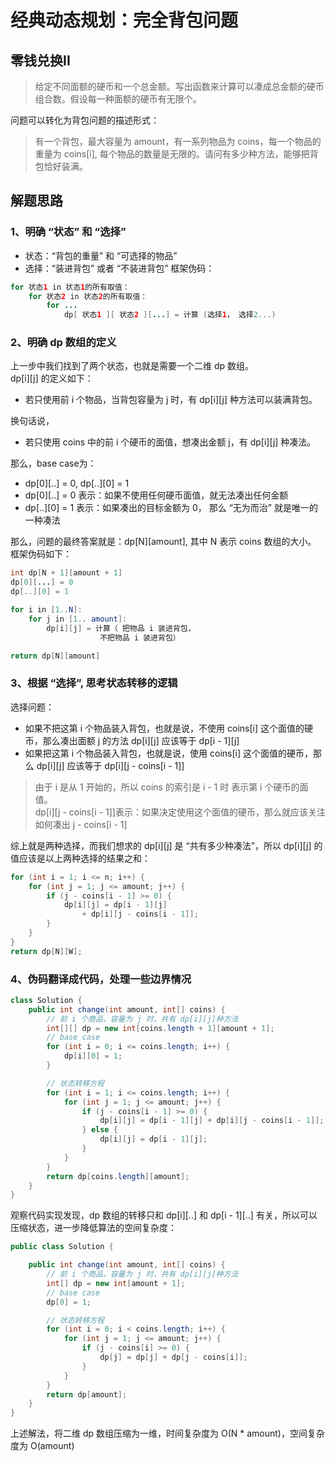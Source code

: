 # 经典动态规划：完全背包问题

## 零钱兑换II
>给定不同面额的硬币和一个总金额。写出函数来计算可以凑成总金额的硬币组合数。假设每一种面额的硬币有无限个。 

问题可以转化为背包问题的描述形式：
> 有一个背包，最大容量为 amount，有一系列物品为 coins，每一个物品的重量为 coins[i], 每个物品的数量是无限的。请问有多少种方法，能够把背包恰好装满。

## 解题思路
### 1、明确 “状态” 和 “选择”
- 状态：“背包的重量” 和 “可选择的物品”
- 选择：“装进背包” 或者 “不装进背包”
框架伪码：
```java
for 状态1 in 状态1的所有取值：
    for 状态2 in 状态2的所有取值：
        for ...
            dp[ 状态1 ][ 状态2 ][...] = 计算 (选择1， 选择2...)
```
### 2、明确 dp 数组的定义
上一步中我们找到了两个状态，也就是需要一个二维 dp 数组。   
dp[i][j] 的定义如下：
- 若只使用前 i 个物品，当背包容量为 j 时，有 dp[i][j] 种方法可以装满背包。   

换句话说，
- 若只使用 coins 中的前 i 个硬币的面值，想凑出金额 j，有 dp[i][j] 种凑法。

那么，base case为：
- dp[0][..] = 0, dp[..][0] = 1 
- dp[0][..] = 0 表示：如果不使用任何硬币面值，就无法凑出任何金额
- dp[..][0] = 1 表示：如果凑出的目标金额为 0， 那么 “无为而治” 就是唯一的一种凑法

那么，问题的最终答案就是：dp[N][amount], 其中 N 表示 coins 数组的大小。   
框架伪码如下：
```java
int dp[N + 1][amount + 1]
dp[0][...] = 0
dp[..][0] = 1

for i in [1..N]:
    for j in [1.. amount]:
        dp[i][j] = 计算（ 把物品 i 装进背包，
                    不把物品 i 装进背包）

return dp[N][amount]
```

### 3、根据 “选择”, 思考状态转移的逻辑
选择问题：
- 如果不把这第 i 个物品装入背包，也就是说，不使用 coins[i] 这个面值的硬币，那么凑出面额 j 的方法 dp[i][j] 应该等于 dp[i - 1][j]
- 如果把这第 i 个物品装入背包，也就是说，使用 coins[i] 这个面值的硬币，那么 dp[i][j] 应该等于 dp[i][j - coins[i - 1]]
> 由于 i 是从 1 开始的，所以 coins 的索引是 i - 1 时 表示第 i 个硬币的面值。   
> dp[i][j - coins[i - 1]]表示：如果决定使用这个面值的硬币，那么就应该关注如何凑出 j - coins[i - 1]

综上就是两种选择，而我们想求的 dp[i][j] 是 “共有多少种凑法”，所以 dp[i][j] 的值应该是以上两种选择的结果之和：
```java
for (int i = 1; i <= n; i++) {
    for (int j = 1; j <= amount; j++) {
        if (j - coins[i - 1] >= 0) {
            dp[i][j] = dp[i - 1][j] 
                + dp[i][j - coins[i - 1]];
        }
    }
}
return dp[N][W];
```

### 4、伪码翻译成代码，处理一些边界情况
```java
class Solution {
    public int change(int amount, int[] coins) {
        // 前 i 个商品，容量为 j 时，共有 dp[i][j]种方法
        int[][] dp = new int[coins.length + 1][amount + 1];
        // base case
        for (int i = 0; i <= coins.length; i++) {
            dp[i][0] = 1;
        }

        // 状态转移方程
        for (int i = 1; i <= coins.length; i++) {
            for (int j = 1; j <= amount; j++) {
                if (j - coins[i - 1] >= 0) {
                    dp[i][j] = dp[i - 1][j] + dp[i][j - coins[i - 1]];
                } else {
                    dp[i][j] = dp[i - 1][j];
                }
            }
        }
        return dp[coins.length][amount];
    }
}
```

观察代码实现发现，dp 数组的转移只和 dp[i][..] 和 dp[i - 1][..] 有关，所以可以压缩状态，进一步降低算法的空间复杂度：
```java
public class Solution {

    public int change(int amount, int[] coins) {
        // 前 i 个商品，容量为 j 时，共有 dp[i][j]种方法
        int[] dp = new int[amount + 1];
        // base case
        dp[0] = 1;

        // 状态转移方程
        for (int i = 0; i < coins.length; i++) {
            for (int j = 1; j <= amount; j++) {
                if (j - coins[i] >= 0) {
                    dp[j] = dp[j] + dp[j - coins[i]];
                }
            }
        }
        return dp[amount];
    }
}
```
上述解法，将二维 dp 数组压缩为一维，时间复杂度为 O(N * amount)，空间复杂度为 O(amount)
